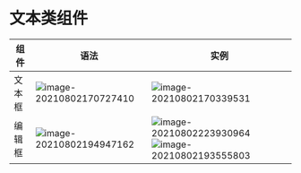 # 文本类组件  


| 组件   | 语法                                                         | 实例                                                         |
| ------ | ------------------------------------------------------------ | ------------------------------------------------------------ |
| 文本框 | ![image-20210802170727410](https://cdn.jsdelivr.net/gh/FocusOn1/myImg/imgimage-20210802170727410.png) | ![image-20210802170339531](https://cdn.jsdelivr.net/gh/FocusOn1/myImg/imgimage-20210802170339531.png) |
| 编辑框 | ![image-20210802194947162](https://cdn.jsdelivr.net/gh/FocusOn1/myImg/imgimage-20210802194947162.png) | ![image-20210802223930964](https://cdn.jsdelivr.net/gh/FocusOn1/myImg/imgimage-20210802223930964.png)![image-20210802193555803](https://cdn.jsdelivr.net/gh/FocusOn1/myImg/imgimage-20210802193555803.png) |

